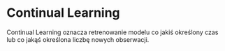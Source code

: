 # Continual Learning
Continual Learning oznacza retrenowanie modelu co jakiś określony czas lub co jakąś określona liczbę nowych obserwacji. 